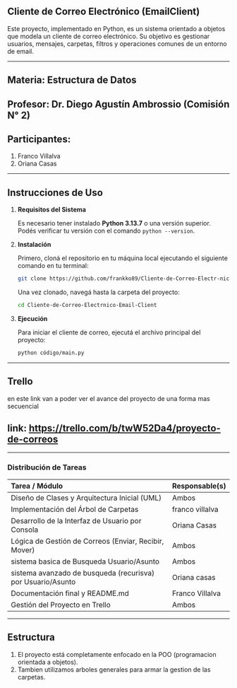 ## Cliente de Correo Electrónico (EmailClient)
 Este proyecto, implementado en Python, es un sistema orientado a objetos que modela un cliente de correo electrónico. Su objetivo es gestionar usuarios, mensajes, carpetas, filtros y operaciones comunes de un  entorno de email.

-----------------------------------------------------------------------------------------------------------------------------------------------------------------------
## Materia: Estructura de Datos
## Profesor: Dr. Diego Agustín Ambrossio (Comisión N° 2)
## Participantes:
 1. Franco Villalva
 2. Oriana Casas
 
-----------------------------------------------------------------------------------------------------------------------------------------------------------------------
##  Instrucciones de Uso

1.  **Requisitos del Sistema**

    Es necesario tener instalado **Python 3.13.7** o una versión superior. Podés verificar tu versión con el comando `python --version`.

2.  **Instalación**

    Primero, cloná el repositorio en tu máquina local ejecutando el siguiente comando en tu terminal:

    ```bash
    git clone https://github.com/frankko89/Cliente-de-Correo-Electr-nico-Email-Client-.git
    ```

    Una vez clonado, navegá hasta la carpeta del proyecto:

    ```bash
    cd Cliente-de-Correo-Electrnico-Email-Client
    ```
    
3.  **Ejecución**

    Para iniciar el cliente de correo, ejecutá el archivo principal del proyecto:

    ```bash
    python código/main.py
    ```
-----------------------------------------------------------------------------------------------------------------------------------------------------------------------

## Trello
 en este link van a poder ver el avance del proyecto de una forma mas secuencial
## link: https://trello.com/b/twW52Da4/proyecto-de-correos

-----------------------------------------------------------------------------------------------------------------------------------------------------------------------

### Distribución de Tareas

| Tarea / Módulo | Responsable(s) |
| :--- | :--- |
| Diseño de Clases y Arquitectura Inicial (UML) | Ambos |
| Implementación del Árbol de Carpetas | franco villalva |
| Desarrollo de la Interfaz de Usuario por Consola | Oriana Casas |
| Lógica de Gestión de Correos (Enviar, Recibir, Mover) | Ambos |
| sistema basica de Busqueda Usuario/Asunto | Ambos  |
| sistema avanzado de busqueda (recurisva) por Usuario/Asunto | Oriana casas|
| Documentación final y README.md | Franco Villalva |
| Gestión del Proyecto en Trello | Ambos |

-----------------------------------------------------------------------------------------------------------------------------------------------------------------------
## Estructura
1.  El proyecto está completamente enfocado en la POO (programacion orientada a objetos).
2.  Tambien utilizamos arboles generales para armar la gestion de las carpetas.
